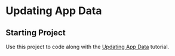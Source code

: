 # Updating App Data

## Starting Project

Use this project to code along with the [Updating App Data](https://developer.apple.com/tutorials/apt-app-dev-training/updating-app-data) tutorial.
